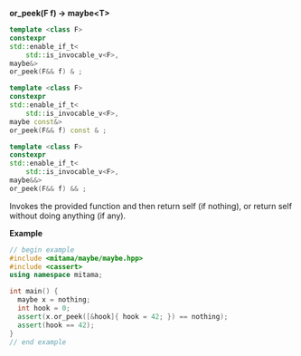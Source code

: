 **or_peek(F f) -> maybe&lt;T&gt;**


```cpp
template <class F>
constexpr
std::enable_if_t<
    std::is_invocable_v<F>,
maybe&>
or_peek(F&& f) & ;

template <class F>
constexpr
std::enable_if_t<
    std::is_invocable_v<F>,
maybe const&>
or_peek(F&& f) const & ;

template <class F>
constexpr
std::enable_if_t<
    std::is_invocable_v<F>,
maybe&&>
or_peek(F&& f) && ;
```

Invokes the provided function and then return self (if nothing), or return self without doing anything (if any).

**Example**

```cpp
// begin example
#include <mitama/maybe/maybe.hpp>
#include <cassert>
using namespace mitama;

int main() {
  maybe x = nothing;
  int hook = 0;
  assert(x.or_peek([&hook]{ hook = 42; }) == nothing);
  assert(hook == 42);
}
// end example
```
